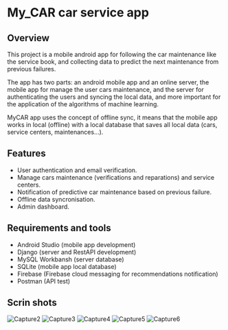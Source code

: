 # My_CAR car service app

## Overview 
   This project is a mobile android app for following the car maintenance like
the service book, and collecting data to predict the next maintenance from previous
failures.

   The app has two parts: an android mobile app and an online server, the mobile
app for manage the user cars maintenance, and the server for authenticating the users
and syncing the local data, and more important
for the application of the algorithms of machine learning.

   MyCAR app uses the concept of offline sync, it means that the mobile app works in local (offline) with a local database that saves all local data (cars, service centers,
maintenances…).

## Features 
   * User authentication and email verification.
   * Manage cars maintenance (verifications and reparations) and service centers.
   * Notification of predictive car maintenance based on previous failure.
   * Offline data syncronisation.
   * Admin dashboard.
   
## Requirements and tools
   * Android Studio (mobile app development)
   * Django (server and RestAPI development)
   * MySQL Workbansh (server database)
   * SQLite (mobile app local database)
   * Firebase (Firebase cloud messaging for recommendations notification)
   * Postman (API test)

## Scrin shots
   ![Capture2](https://user-images.githubusercontent.com/30577764/115560660-b6ce9a80-a2ac-11eb-84bd-30f80aabc094.PNG)
   ![Capture3](https://user-images.githubusercontent.com/30577764/115560704-bf26d580-a2ac-11eb-82a4-c0e0f626eb68.PNG)
   ![Capture4](https://user-images.githubusercontent.com/30577764/115560743-c948d400-a2ac-11eb-85a3-47d5e8e5ad53.PNG)
   ![Capture5](https://user-images.githubusercontent.com/30577764/115560784-d239a580-a2ac-11eb-81b4-91008dbe4215.PNG)
   ![Capture6](https://user-images.githubusercontent.com/30577764/115560820-dcf43a80-a2ac-11eb-9e7e-eee17b2aab1c.PNG)


